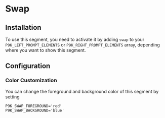 # Swap

## Installation

To use this segment, you need to activate it by adding `swap` to your
`P9K_LEFT_PROMPT_ELEMENTS` or `P9K_RIGHT_PROMPT_ELEMENTS` array, depending
where you want to show this segment.

## Configuration

### Color Customization

You can change the foreground and background color of this segment by setting
```
P9K_SWAP_FOREGROUND='red'
P9K_SWAP_BACKGROUND='blue'
```